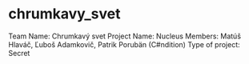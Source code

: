 # chrumkavy_svet
Team Name: Chrumkavý svet
Project Name: Nucleus
Members: Matúš Hlaváč, Ľuboš Adamkovič, Patrik Porubän (C#ndition)
Type of project: Secret
